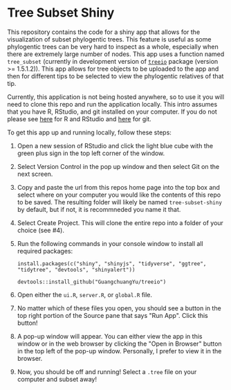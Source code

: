 # Tree Subset Shiny
This repository contains the code for a shiny app that allows for the visualization of subset phylogentic trees. This feature is useful as some phylogentic trees can be very hard to inspect as a whole, especially when there are extremely large number of nodes. This app uses a function named `tree_subset` (currently in development version of [`treeio`](https://github.com/GuangchuangYu/treeio) package (version >= 1.5.1.2)). This app allows for tree objects to be uploaded to the app and then for different tips to be selected to view the phylogentic relatives of that tip. 


Currently, this application is not being hosted anywhere, so to use it you will need to clone this repo and run the application locally. This intro assumes that you have R, RStudio, and git installed on your computer. If you do not please see [here](http://stat545.com/block000_r-rstudio-install.html) for R and RStudio and [here](http://happygitwithr.com/) for git. 

To get this app up and running locally, follow these steps:

  1. Open a new session of RStudio and click the light blue cube with the green plus sign in the top left corner of the window. 
  2. Select Version Control in the pop up window and then select Git on the next screen. 
  3. Copy and paste the url from this repos home page into the top box and select where on your computer you would like the contents of this repo to be saved. The resulting folder will likely be named `tree-subset-shiny` by default, but if not, it is recommneded you name it that.
  4. Select Create Project. This will clone the entire repo into a folder of your choice (see #4).
  5. Run the following commands in your console window to install all required packages:
  
     ```
     install.packages(c("shiny", "shinyjs", "tidyverse", "ggtree", "tidytree", "devtools", "shinyalert"))
     
     devtools::install_github("GuangchuangYu/treeio")
     ```
  
  6. Open either the `ui.R`, `server.R`, or `global.R` file. 
  7. No matter which of these files you open, you should see a button in the top right portion of the Source pane that says "Run App". Click this button!
  8. A pop-up window will appear. You can either view the app in this window or in the web browser by clicking the "Open in Browser" button in the top left of the pop-up window. Personally, I prefer to view it in the browser. 
  9. Now, you should be off and running! Select a `.tree` file on your computer and subset away!
  
  
  
  

